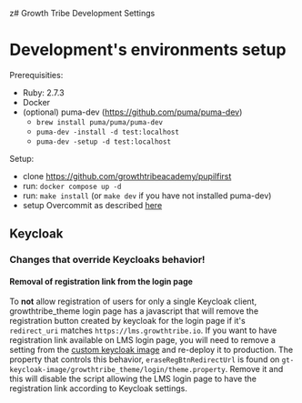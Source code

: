 z# Growth Tribe Development Settings

# Development's environments setup

Prerequisities:
* Ruby: 2.7.3
* Docker
* (optional) puma-dev (https://github.com/puma/puma-dev)
  * `brew install puma/puma/puma-dev`
  * `puma-dev -install -d test:localhost`
  * `puma-dev -setup -d test:localhost`

Setup:
* clone https://github.com/growthtribeacademy/pupilfirst
* run: `docker compose up -d`
* run: `make install` (or `make dev` if you have not installed puma-dev)
* setup Overcommit as described [here](https://developers.pupilfirst.com/docs/development_setup#setup-overcommit)

## Keycloak

### Changes that override Keycloaks behavior!

#### Removal of registration link from the login page

To **not** allow registration of users for only a single Keycloak client, growthtribe_theme login page has a javascript that will remove the registration button created by keycloak for the login page if it's `redirect_uri` matches `https://lms.growthtribe.io`.
If you want to have registration link available on LMS login page, you will need to remove a setting from the [custom keycloak image](https://github.com/growthtribeacademy/gt-keycloak-image) and re-deploy it to production.
The property that controls this behavior, `eraseRegBtnRedirectUrl` is found on `gt-keycloak-image/growthtribe_theme/login/theme.property`. Remove it and this will disable the script allowing the LMS login page to have the registration link according to Keycloak settings.
